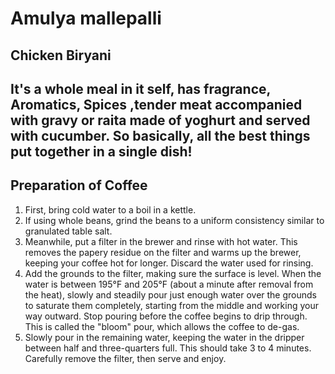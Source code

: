 # Amulya mallepalli
## Chicken Biryani
It's a whole meal in it self, has fragrance, **Aromatics**, **Spices** ,tender meat accompanied with gravy or raita made of yoghurt and served with cucumber. So basically, all the best things put together in a single dish!
--- 
Preparation of Coffee
---
1. First, bring cold water to a boil in a kettle.
2. If using whole beans, grind the beans to a uniform consistency similar to granulated table salt. 
3. Meanwhile, put a filter in the brewer and rinse with hot water. This removes the papery residue on the filter and warms up the brewer, keeping your coffee hot for longer. Discard the water used for rinsing. 
4. Add the grounds to the filter, making sure the surface is level. When the water is between 195°F and 205°F (about a minute after removal from the heat), slowly and steadily pour just enough water over the grounds to saturate them completely, starting from the middle and working your way outward. Stop pouring before the coffee begins to drip through. This is called the "bloom" pour, which allows the coffee to de-gas.
5. Slowly pour in the remaining water, keeping the water in the dripper between half and three-quarters full. This should take 3 to 4 minutes. Carefully remove the filter, then serve and enjoy.



